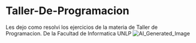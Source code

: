 # Taller-De-Programacion
Les dejo como resolvi los ejercicios de la materia de Taller de Programacion. De la Facultad de Informatica UNLP
![AI_Generated_Image](https://github.com/Giancardonee/Taller-De-Programacion/assets/114377978/9f0a4aef-ad5b-40dd-bff8-7c1439e44ca2)
